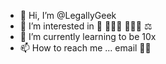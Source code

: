- 👋 Hi, I’m @LegallyGeek
- 👀 I’m interested in 🥁 🏃🏽‍♀️ 👩🏻‍💻 ⚖️
- 🌱 I’m currently learning to be 10x
- 📫 How to reach me ... email 🤷‍♀️
